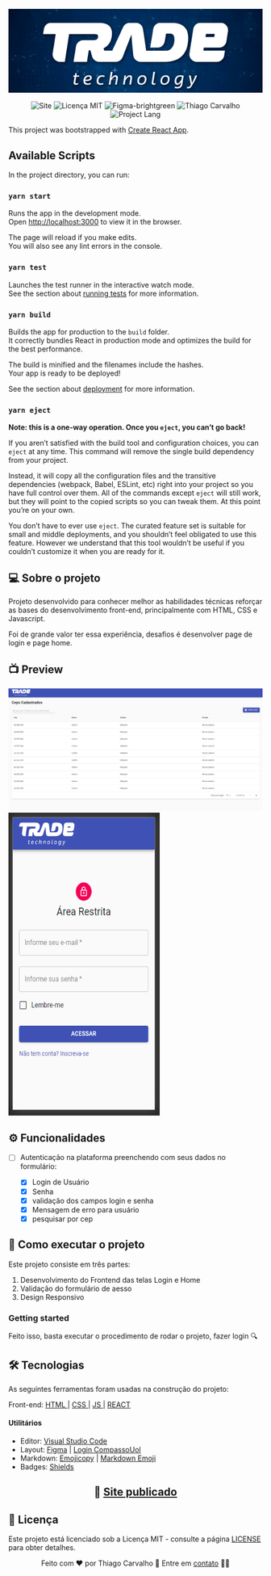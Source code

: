 


<p align="center"><img src="https://github.com/thiagotcs/trade/blob/master/src/assets/github/trade-git.png"></p>

<p align = "center">
    <img src = "https://img.shields.io/badge/Site-CompassoUol-red" alt= "Site">
    <img src = "https://img.shields.io/badge/License-MIT-blue.svg" alt = "Licença MIT">
    <img src = "https://img.shields.io/badge/Layout%20preview-Figma-brightgreen" alt = "Figma-brightgreen">
    <img src = "https://img.shields.io/badge/Made%20by-Thiago%20Carvalho-orange" alt = "Thiago Carvalho">
       <img src = "https://img.shields.io/badge/Project%20Lang-Portugueses%20BR-green" alt = "Project Lang">


  </a>
</p>


This project was bootstrapped with [Create React App](https://github.com/facebook/create-react-app).

## Available Scripts

In the project directory, you can run:

### `yarn start`

Runs the app in the development mode.<br />
Open [http://localhost:3000](http://localhost:3000) to view it in the browser.

The page will reload if you make edits.<br />
You will also see any lint errors in the console.

### `yarn test`

Launches the test runner in the interactive watch mode.<br />
See the section about [running tests](https://facebook.github.io/create-react-app/docs/running-tests) for more information.

### `yarn build`

Builds the app for production to the `build` folder.<br />
It correctly bundles React in production mode and optimizes the build for the best performance.

The build is minified and the filenames include the hashes.<br />
Your app is ready to be deployed!

See the section about [deployment](https://facebook.github.io/create-react-app/docs/deployment) for more information.

### `yarn eject`

**Note: this is a one-way operation. Once you `eject`, you can’t go back!**

If you aren’t satisfied with the build tool and configuration choices, you can `eject` at any time. This command will remove the single build dependency from your project.

Instead, it will copy all the configuration files and the transitive dependencies (webpack, Babel, ESLint, etc) right into your project so you have full control over them. All of the commands except `eject` will still work, but they will point to the copied scripts so you can tweak them. At this point you’re on your own.

You don’t have to ever use `eject`. The curated feature set is suitable for small and middle deployments, and you shouldn’t feel obligated to use this feature. However we understand that this tool wouldn’t be useful if you couldn’t customize it when you are ready for it.

## :computer: Sobre o projeto

Projeto desenvolvido para conhecer melhor as habilidades técnicas reforçar as bases do desenvolvimento front-end, principalmente com HTML, CSS e Javascript.

Foi de grande valor ter essa experiência, desafios é desenvolver page de login e page home.

## 📺 Preview

<img src="https://github.com/thiagotcs/trade/blob/master/src/assets/github/trade-home.PNG"> <img src="https://github.com/thiagotcs/trade/blob/master/src/assets/github/trade-login.PNG"  width="300" height="600">

## ⚙️ Funcionalidades

- [ ] Autenticação na plataforma preenchendo com seus dados no formulário:

  - [x] Login de Usuário
  - [x] Senha
  - [x] validação dos campos login e senha
  - [x] Mensagem de erro para usuário
  - [x] pesquisar por cep

## 🚀 Como executar o projeto

<p>
Este projeto consiste em três partes:
</p>

1. Desenvolvimento do Frontend das telas Login e Home
2. Validação do formulário de aesso
3. Design Responsivo

### Getting started

<p>
Feito isso, basta executar o procedimento de rodar o projeto, fazer login 🔍
</p>

## 🛠 Tecnologias

<p>
As seguintes ferramentas foram usadas na construção do projeto:
</p>
<p>
Front-end: <a href="https://developer.mozilla.org/pt-BR/docs/Web/HTML"> HTML </a> | <a href="https://developer.mozilla.org/pt-BR/docs/Web/CSS"> CSS </a> | <a href="https://developer.mozilla.org/pt-BR/docs/Web/JavaScript"> JS </a> | <a href="https://pt-br.reactjs.org/"> REACT </a>
</p>

#### Utilitários

- Editor: <a href="https://code.visualstudio.com/">Visual Studio Code</a>
- Layout: <a href="https://www.figma.com/">Figma<a/> | <a href="https://www.figma.com/file/D9NUCsGJ1gCvmL0ZUnb7SJ/keepalive?node-id=0%3A1">Login CompassoUol</a>
- Markdown: <a href="https://www.emojicopy.com/">Emojicopy</a> | <a href="https://gist.github.com/rxaviers/7360908">Markdown Emoji</a>
- Badges: <a href="https://shields.io/">Shields</a>

## <p align = "center"> 🚀 <a href="#" target="_blank">Site publicado</a></p>

## 📝 Licença

Este projeto está licenciado sob a Licença MIT - consulte a página [LICENSE](https://opensource.org/licenses/MIT) para obter detalhes.

<p align = "center">
Feito com ❤️ por Thiago Carvalho 👋 Entre em <a href="https://www.linkedin.com/in/thiagocarvalhofrontend/">contato</a> 👨‍💻
</p>
